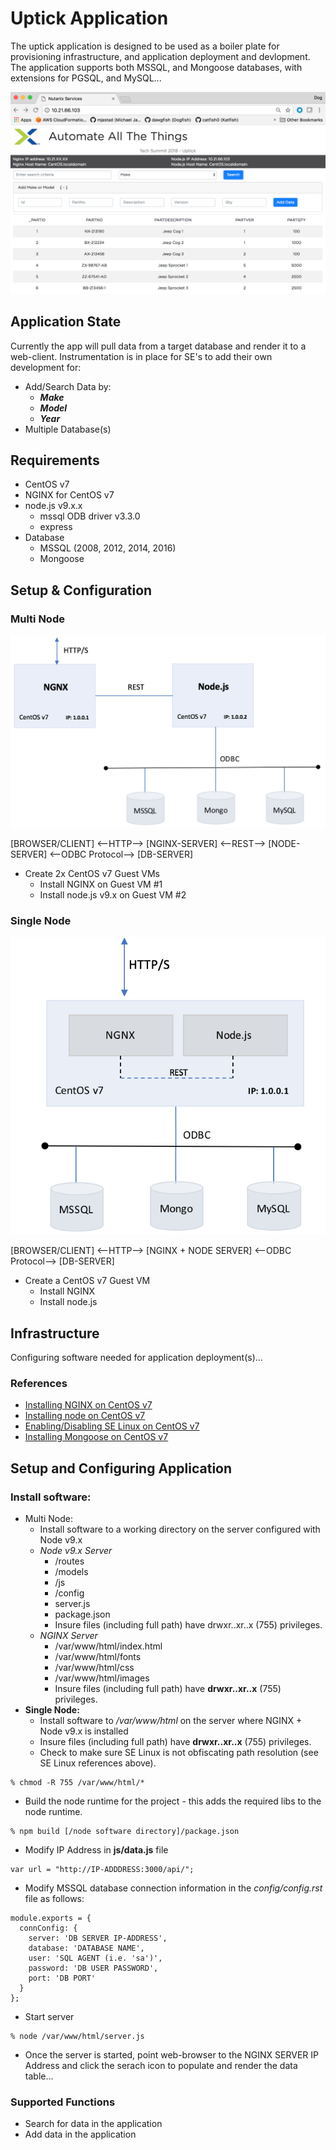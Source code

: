 # Uptick Application
The uptick application is designed to be used as a boiler plate for provisioning infrastructure, and application deployment and devlopment.  The application supports both MSSQL, and Mongoose databases, with extensions for PGSQL, and MySQL...

![uptick](./img/uptick.png)

## Application State
Currently the app will pull data from a target database and render it to a web-client.  Instrumentation is in place for SE's to add their own development for:

* Add/Search Data by:
  * ***Make***
  * ***Model***
  * ***Year***
* Multiple Database(s)

## Requirements
* CentOS v7
* NGINX for CentOS v7
* node.js v9.x.x
  * mssql ODB driver v3.3.0
  * express
* Database
  * MSSQL (2008, 2012, 2014, 2016)
  * Mongoose

## Setup & Configuration

### Multi Node

![uptick](./img/multinodev1.png)

[BROWSER/CLIENT] <--HTTP--> [NGINX-SERVER] <--REST--> [NODE-SERVER] <--ODBC Protocol--> [DB-SERVER]
  
* Create 2x CentOS v7 Guest VMs
  * Install NGINX on Guest VM #1
  * Install node.js v9.x on Guest VM #2
  
### Single Node

![uptick](./img/singlenodev1.png)

[BROWSER/CLIENT] <--HTTP--> [NGINX + NODE SERVER] <--ODBC Protocol--> [DB-SERVER]

* Create a CentOS v7 Guest VM
  * Install NGINX 
  * Install node.js

## Infrastructure
Configuring software needed for application deployment(s)...

### References
* [Installing NGINX on CentOS v7](https://www.digitalocean.com/community/tutorials/how-to-install-nginx-on-centos-7)
* [Installing node on CentOS v7](https://www.rosehosting.com/blog/how-to-install-node-js-and-npm-on-centos-7)
* [Enabling/Disabling SE Linux on CentOS v7](https://www.tecmint.com/disable-selinux-temporarily-permanently-in-centos-rhel-fedora/)
* [Installing Mongoose on CentOS v7](https://www.howtoforge.com/tutorial/how-to-install-and-configure-mongodb-on-centos-7/)

## Setup and Configuring Application
### Install software:
* Multi Node: 
  * Install software to a working directory on the server configured with Node v9.x
  * *Node v9.x Server*
    * /routes
    * /models
    * /js
    * /config
    * server.js
    * package.json
    * Insure files (including full path) have drwxr..xr..x (755) privileges.
  * *NGINX Server*
    * /var/www/html/index.html
    * /var/www/html/fonts
    * /var/www/html/css
    * /var/www/html/images
    * Insure files (including full path) have **drwxr..xr..x** (755) privileges.
* **Single Node:** 
  * Install software to */var/www/html* on the server where NGINX + Node v9.x is installed
  * Insure files (including full path) have **drwxr..xr..x** (755) privileges.
  * Check to make sure SE Linux is not obfiscating path resolution (see SE Linux references above).

```
% chmod -R 755 /var/www/html/*

```

* Build the node runtime for the project - this adds the required libs to the node runtime.

```
% npm build [/node software directory]/package.json

```
* Modify IP Address in **js/data.js** file

```
var url = "http://IP-ADDDRESS:3000/api/";
```
* Modify MSSQL database connection information in the *config/config.rst* file as follows:

```
module.exports = {
  connConfig: {
    server: 'DB SERVER IP-ADDRESS',
    database: 'DATABASE NAME',
    user: 'SQL AGENT (i.e. 'sa')',
    password: 'DB USER PASSWORD',
    port: 'DB PORT'
  }
};

```
* Start server

```
% node /var/www/html/server.js

```

* Once the server is started, point web-browser to the NGINX SERVER IP Address and click the serach icon to populate and render the data table...

### Supported Functions
* Search for data in the application
* Add data in the application


